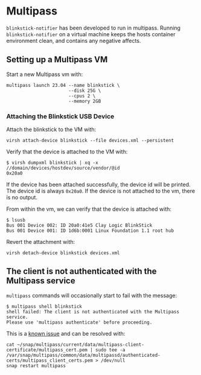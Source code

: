 # Multipass

`blinkstick-notifier` has been developed to run in multipass.  Running `blinkstick-notifier` on a
virtual machine keeps the hosts container environment clean, and contains any negative affects.

## Setting up a Multipass VM

Start a new Multipass vm with:

```Shell
multipass launch 23.04 --name blinkstick \
                       --disk 25G \
                       --cpus 2 \
                       --memory 2GB
```

### Attaching the Blinkstick USB Device

Attach the blinkstick to the VM with:

```Shell
virsh attach-device blinkstick --file devices.xml --persistent
```

Verify that the device is attached to the VM with:

```Shell
$ virsh dumpxml blinkstick | xq -x //domain/devices/hostdev/source/vendor/@id
0x20a0
```

If the device has been attached successfully, the device id will be printed.  The device id is
always `0x20a0`.  If the device is not attached to the vm, there is no output.

From within the vm, we can verify that the device is attached with:

```Shell
$ lsusb
Bus 001 Device 002: ID 20a0:41e5 Clay Logic BlinkStick
Bus 001 Device 001: ID 1d6b:0001 Linux Foundation 1.1 root hub
```

Revert the attachment with:

```Shell
virsh detach-device blinkstick devices.xml
```

## The client is not authenticated with the Multipass service

`multipass` commands will occasionally start to fail with the message:

```Shell
$ multipass shell blinkstick
shell failed: The client is not authenticated with the Multipass service.
Please use 'multipass authenticate' before proceeding.
```

This is a [known issue](https://multipass.run/docs/authenticating-clients#heading--in-case-client-cannot-authorize-and-the-passphrase-cannot-be-set)
and can be resolved with:

```Shell
cat ~/snap/multipass/current/data/multipass-client-certificate/multipass_cert.pem | sudo tee -a /var/snap/multipass/common/data/multipassd/authenticated-certs/multipass_client_certs.pem > /dev/null
snap restart multipass
```
